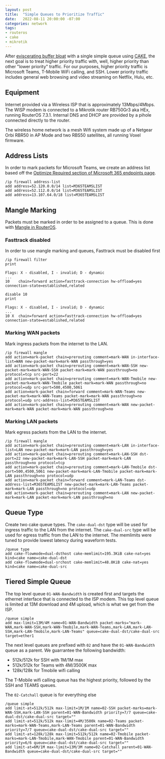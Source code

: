 ```yaml
---
layout: post
title:  "Simple Queues to Prioritize Traffic"
date:   2022-08-11 20:00:00 -07:00
categories: network 
tags:
- routeros
- cake
- mikrotik
---
```


After [eviscerating buffer bloat](https://joeywas.github.io/bufferbloat/network/2022/07/28/Buffer_Bloat_Begone.html) with a single simple queue using [CAKE](https://www.bufferbloat.net/projects/codel/wiki/CakeTechnical/), the next goal is to treat higher priority traffic with, well, higher priority than other "lower priority" traffic. For our purposes, higher priority traffic is Microsoft Teams, T-Mobile WiFi calling, and SSH. Lower priority traffic includes general web browsing and video streaming on Netflix, Hulu, etc.

## Equipment
Internet provided via a Wireless ISP that is approximately 13Mbps/4Mbps. The WISP modem is connected to a Mikrotik router RB750Gr3 aka HEx, running RouterOS 7.3.1. Internal DNS and DHCP are provided by a pihole connected directly to the router.

The wireless home network is a mesh Wifi system made up of a Netgear Orbi RBR50 in AP Mode and two RBS50 satellites, all running Voxel firmware. 

## Address Lists
In order to mark packets for Microsoft Teams, we create an address list based off the [Optimize Required section of Microsoft 365 endpoints page](https://docs.microsoft.com/en-us/microsoft-365/enterprise/urls-and-ip-address-ranges?view=o365-worldwide#skype-for-business-online-and-microsoft-teams). 
```
/ip firewall address-list
add address=52.120.0.0/14 list=M365TEAMSLIST
add address=52.112.0.0/14 list=M365TEAMSLIST
add address=13.107.64.0/18 list=M365TEAMSLIST
```

## Mangle Marking 
Packets must be marked in order to be assigned to a queue. This is done with [Mangle in RouterOS](https://help.mikrotik.com/docs/display/ROS/Mangle). 

### Fasttrack disabled
In order to use mangle marking and queues, Fasttrack must be disabled first

```
/ip firewall filter
print

Flags: X - disabled, I - invalid; D - dynamic
...
10    chain=forward action=fasttrack-connection hw-offload=yes connection-state=established,related

disable 10
print

Flags: X - disabled, I - invalid; D - dynamic
...
10 X  chain=forward action=fasttrack-connection hw-offload=yes connection-state=established,related
```

### Marking WAN packets
Mark ingress packets from the internet to the LAN.

```
/ip firewall mangle
add action=mark-packet chain=prerouting comment=mark-WAN in-interface-list=WAN new-packet-mark=mark-WAN passthrough=yes
add action=mark-packet chain=prerouting comment=mark-WAN-SSH new-packet-mark=mark-WAN-SSH packet-mark=mark-WAN passthrough=no protocol=tcp src-port=22
add action=mark-packet chain=prerouting comment=mark-WAN-Tmobile new-packet-mark=mark-WAN-Tmobile packet-mark=mark-WAN passthrough=no protocol=udp src-port=500,4500,5061
add action=mark-packet chain=forward comment=mark-WAN-Teams new-packet-mark=mark-WAN-Teams packet-mark=mark-WAN passthrough=no protocol=udp src-address-list=M365TEAMSLIST
add action=mark-packet chain=prerouting comment=mark-WAN new-packet-mark=mark-WAN packet-mark=mark-WAN passthrough=no
```

### Marking LAN packets
Mark egress packets from the LAN to the internet.

```
/ip firewall mangle
add action=mark-packet chain=prerouting comment=mark-LAN in-interface-list=LAN new-packet-mark=mark-LAN passthrough=yes
add action=mark-packet chain=prerouting comment=mark-LAN-SSH dst-port=22 new-packet-mark=mark-LAN-SSH packet-mark=mark-LAN passthrough=no protocol=tcp
add action=mark-packet chain=prerouting comment=mark-LAN-Tmobile dst-port=500,4500,5061 new-packet-mark=mark-LAN-Tmobile packet-mark=mark-LAN passthrough=no protocol=udp
add action=mark-packet chain=forward comment=mark-LAN-Teams dst-address-list=M365TEAMSLIST new-packet-mark=mark-LAN-Teams packet-mark=mark-LAN passthrough=no protocol=udp
add action=mark-packet chain=prerouting comment=mark-LAN new-packet-mark=mark-LAN packet-mark=mark-LAN passthrough=no
```

## Queue Type
Create two cake queue types. The `cake-dual-dst` type will be used for ingress traffic to the LAN from the internet. The `cake-dual-src` type will be used for egress traffic from the LAN to the internet.
The memlimits were tuned to provide lowest latency during waveform tests.

```
/queue type
add cake-flowmode=dual-dsthost cake-memlimit=195.3KiB cake-nat=yes kind=cake name=cake-dual-dst
add cake-flowmode=dual-srchost cake-memlimit=48.8KiB cake-nat=yes kind=cake name=cake-dual-src
```

## Tiered Simple Queue

The top level queue `01-WAN-Bandwidth` is created first and targets the ethernet interface that is connected to the ISP modem. This top level queue is limited at 13M download and 4M upload, which is what we get from the ISP.

```
/queue simple
add max-limit=13M/4M name=01-WAN-Bandwidth packet-marks="mark-WAN,mark-WAN-SSH,mark-WAN-Tmobile,mark-WAN-Teams,mark-LAN,mark-LAN-SSH,mark-LAN-Tmobile,mark-LAN-Teams" queue=cake-dual-dst/cake-dual-src target=ether1
```

The next level queues are prefixed with `02` and have the `01-WAN-Bandwidth` queue as a parent.
We guarrantee the following bandwidth:
  - 512k/512k for SSH with 1M/1M max
  - 512k/512k for Teams with 4M/3500K max
  - 128k/128k for Tmobile wifi calling

The T-Mobile wifi calling queue has the highest priority, followed by the SSH and TEAMS queues. 

The `02-Catchall` queue is for everything else

```
/queue simple
add limit-at=512k/512k max-limit=1M/1M name=02-SSH packet-marks=mark-WAN-SSH,mark-LAN-SSH parent=01-WAN-Bandwidth priority=7/7 queue=cake-dual-dst/cake-dual-src target=""
add limit-at=512k/512k max-limit=4M/3500k name=02-Teams packet-marks=mark-WAN-Teams,mark-LAN-Teams parent=01-WAN-Bandwidth priority=7/7 queue=cake-dual-dst/cake-dual-src target=""
add limit-at=128k/128k max-limit=512k/512k name=02-Tmobile packet-marks=mark-LAN-Tmobile,mark-WAN-Tmobile parent=01-WAN-Bandwidth priority=6/6 queue=cake-dual-dst/cake-dual-src target=""
add limit-at=6M/1M max-limit=13M/3M name=02-Catchall parent=01-WAN-Bandwidth queue=cake-dual-dst/cake-dual-src target=""
```
